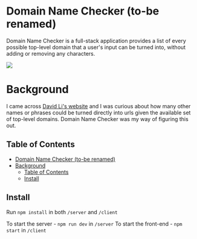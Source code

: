 # Domain Name Checker (to-be renamed)

Domain Name Checker is a full-stack application provides a list of every possible top-level domain that a user's input can be turned into, without adding or removing any characters. 

![](info/demo.gif)

# Background

I came across [David Li's website](https://david.li/) and I was curious about how many other names or phrases could be turned directly into urls given the available set of top-level domains. Domain Name Checker was my way of figuring this out.  

## Table of Contents

- [Domain Name Checker (to-be renamed)](#domain-name-checker-to-be-renamed)
- [Background](#background)
  - [Table of Contents](#table-of-contents)
  - [Install](#install)

## Install

Run `npm install` in both `/server` and `/client` 

To start the server - `npm run dev` in `/server`
To start the front-end - `npm start` in `/client`
